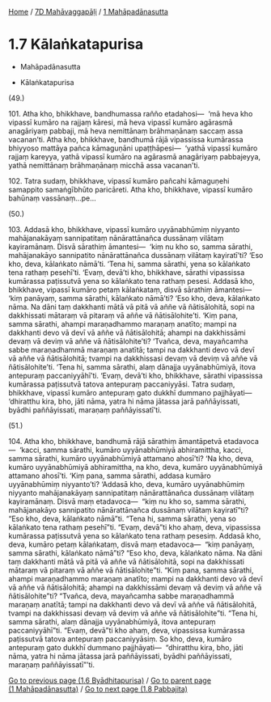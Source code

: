 
[Home](/) / [7D Mahāvaggapāḷi](...md) / [1 Mahāpadānasutta](../7D/1.md)

# 1.7 Kālaṅkatapurisa

* Mahāpadānasutta

* Kālaṅkatapurisa

(49.)

101\. Atha kho, bhikkhave, bandhumassa rañño etadahosi—  ‘mā heva kho vipassī kumāro na rajjaṃ kāresi, mā heva vipassī kumāro agārasmā anagāriyaṃ pabbaji, mā heva nemittānaṃ brāhmaṇānaṃ saccaṃ assa vacanan’ti. Atha kho, bhikkhave, bandhumā rājā vipassissa kumārassa bhiyyoso mattāya pañca kāmaguṇāni upaṭṭhāpesi—  ‘yathā vipassī kumāro rajjaṃ kareyya, yathā vipassī kumāro na agārasmā anagāriyaṃ pabbajeyya, yathā nemittānaṃ brāhmaṇānaṃ micchā assa vacanan’ti.

102\. Tatra sudaṃ, bhikkhave, vipassī kumāro pañcahi kāmaguṇehi samappito samaṅgībhūto paricāreti. Atha kho, bhikkhave, vipassī kumāro bahūnaṃ vassānaṃ…pe…

(50.)

103\. Addasā kho, bhikkhave, vipassī kumāro uyyānabhūmiṃ niyyanto mahājanakāyaṃ sannipatitaṃ nānārattānañca dussānaṃ vilātaṃ kayiramānaṃ. Disvā sārathiṃ āmantesi—  ‘kiṃ nu kho so, samma sārathi, mahājanakāyo sannipatito nānārattānañca dussānaṃ vilātaṃ kayiratī’ti? ‘Eso kho, deva, kālaṅkato nāmā’ti. ‘Tena hi, samma sārathi, yena so kālaṅkato tena rathaṃ pesehī’ti. ‘Evaṃ, devā’ti kho, bhikkhave, sārathi vipassissa kumārassa paṭissutvā yena so kālaṅkato tena rathaṃ pesesi. Addasā kho, bhikkhave, vipassī kumāro petaṃ kālaṅkataṃ, disvā sārathiṃ āmantesi—  ‘kiṃ panāyaṃ, samma sārathi, kālaṅkato nāmā’ti? ‘Eso kho, deva, kālaṅkato nāma. Na dāni taṃ dakkhanti mātā vā pitā vā aññe vā ñātisālohitā, sopi na dakkhissati mātaraṃ vā pitaraṃ vā aññe vā ñātisālohite’ti. ‘Kiṃ pana, samma sārathi, ahampi maraṇadhammo maraṇaṃ anatīto; mampi na dakkhanti devo vā devī vā aññe vā ñātisālohitā; ahampi na dakkhissāmi devaṃ vā deviṃ vā aññe vā ñātisālohite’ti? ‘Tvañca, deva, mayañcamha sabbe maraṇadhammā maraṇaṃ anatītā; tampi na dakkhanti devo vā devī vā aññe vā ñātisālohitā; tvampi na dakkhissasi devaṃ vā deviṃ vā aññe vā ñātisālohite’ti. ‘Tena hi, samma sārathi, alaṃ dānajja uyyānabhūmiyā, itova antepuraṃ paccaniyyāhī’ti. ‘Evaṃ, devā’ti kho, bhikkhave, sārathi vipassissa kumārassa paṭissutvā tatova antepuraṃ paccaniyyāsi. Tatra sudaṃ, bhikkhave, vipassī kumāro antepuraṃ gato dukkhī dummano pajjhāyati—  ‘dhiratthu kira, bho, jāti nāma, yatra hi nāma jātassa jarā paññāyissati, byādhi paññāyissati, maraṇaṃ paññāyissatī’ti.

(51.)

104\. Atha kho, bhikkhave, bandhumā rājā sārathiṃ āmantāpetvā etadavoca—  ‘kacci, samma sārathi, kumāro uyyānabhūmiyā abhiramittha, kacci, samma sārathi, kumāro uyyānabhūmiyā attamano ahosī’ti? ‘Na kho, deva, kumāro uyyānabhūmiyā abhiramittha, na kho, deva, kumāro uyyānabhūmiyā attamano ahosī’ti. ‘Kiṃ pana, samma sārathi, addasa kumāro uyyānabhūmiṃ niyyanto’ti? ‘Addasā kho, deva, kumāro uyyānabhūmiṃ niyyanto mahājanakāyaṃ sannipatitaṃ nānārattānañca dussānaṃ vilātaṃ kayiramānaṃ. Disvā maṃ etadavoca—  “kiṃ nu kho so, samma sārathi, mahājanakāyo sannipatito nānārattānañca dussānaṃ vilātaṃ kayiratī”ti? “Eso kho, deva, kālaṅkato nāmā”ti. “Tena hi, samma sārathi, yena so kālaṅkato tena rathaṃ pesehī”ti. “Evaṃ, devā”ti kho ahaṃ, deva, vipassissa kumārassa paṭissutvā yena so kālaṅkato tena rathaṃ pesesiṃ. Addasā kho, deva, kumāro petaṃ kālaṅkataṃ, disvā maṃ etadavoca—  “kiṃ panāyaṃ, samma sārathi, kālaṅkato nāmā”ti? “Eso kho, deva, kālaṅkato nāma. Na dāni taṃ dakkhanti mātā vā pitā vā aññe vā ñātisālohitā, sopi na dakkhissati mātaraṃ vā pitaraṃ vā aññe vā ñātisālohite”ti. “Kiṃ pana, samma sārathi, ahampi maraṇadhammo maraṇaṃ anatīto; mampi na dakkhanti devo vā devī vā aññe vā ñātisālohitā; ahampi na dakkhissāmi devaṃ vā deviṃ vā aññe vā ñātisālohite”ti? “Tvañca, deva, mayañcamha sabbe maraṇadhammā maraṇaṃ anatītā; tampi na dakkhanti devo vā devī vā aññe vā ñātisālohitā, tvampi na dakkhissasi devaṃ vā deviṃ vā aññe vā ñātisālohite”ti. “Tena hi, samma sārathi, alaṃ dānajja uyyānabhūmiyā, itova antepuraṃ paccaniyyāhī”ti. “Evaṃ, devā”ti kho ahaṃ, deva, vipassissa kumārassa paṭissutvā tatova antepuraṃ paccaniyyāsiṃ. So kho, deva, kumāro antepuraṃ gato dukkhī dummano pajjhāyati—  “dhiratthu kira, bho, jāti nāma, yatra hi nāma jātassa jarā paññāyissati, byādhi paññāyissati, maraṇaṃ paññāyissatī”’ti.

[Go to previous page (1.6 Byādhitapurisa)](1.6.md) / [Go to parent page (1 Mahāpadānasutta)](../7D/1.md) / [Go to next page (1.8 Pabbajita)](1.8.md)


